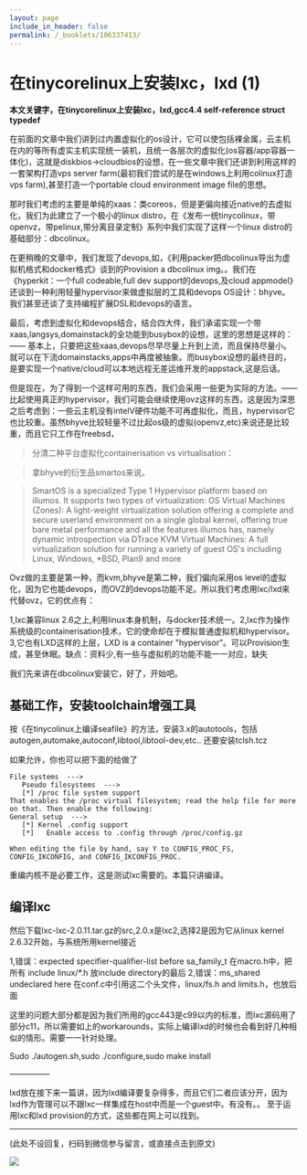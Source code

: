 ```yaml
---
layout: page
include_in_header: false
permalink: /_booklets/106337413/
---
```

在tinycorelinux上安装lxc，lxd (1)
=====

__本文关键字，在tinycorelinux上安装lxc，lxd,gcc4.4 self-reference struct typedef__

在前面的文章中我们讲到过内置虚拟化的os设计，它可以使包括裸金属，云主机在内的等所有虚实主机实现统一装机，且统一各层次的虚拟化(os容器/app容器一体化)，这就是diskbios->cloudbios的设想，在一些文章中我们还讲到利用这样的一套架构打造vps server farm(最初我们尝试的是在windows上利用colinux打造vps farm),甚至打造一个portable cloud environment image file的思想。

那时我们考虑的主要是单纯的xaas：类coreos，但是更偏向接近native的去虚拟化，我们为此建立了一个极小的linux distro，在《发布一统tinycolinux，带openvz，带pelinux,带分离目录定制》系列中我们实现了这样一个linux distro的基础部分：dbcolinux。

在更稍晚的文章中，我们发现了devops,如，《利用packer把dbcolinux导出为虚拟机格式和docker格式》谈到的Provision a dbcolinux img。。我们在《hyperkit：一个full codeable,full dev support的devops,及cloud appmodel》还谈到一种利用轻量hypervisor来做虚拟层的工具和devops OS设计：bhyve。我们甚至还谈了支持编程扩展DSL和devops的语言。

最后，考虑到虚拟化和devops结合，结合四大件，我们承诺实现一个带xaas,langsys,domainstack的全功能到busybox的设想，这里的思想是这样的：—— 基本上，只要把这些xaas,devops尽早尽量上升到上流，而且保持尽量小。就可以在下流domainstacks,apps中再度被抽象。而busybox设想的最终目的，是要实现一个native/cloud可以本地远程无差运维开发的appstack,这是后话。

但是现在，为了得到一个这样可用的东西，我们会采用一些更为实际的方法。—— 比起使用真正的hypervisor，我们可能会继续使用ovz这样的东西，这是因为深思之后考虑到：一些云主机没有intelV硬件功能不可再虚拟化，而且，hypervisor它也比较重。虽然bhyve比较轻量不过比起os级的虚拟(openvz,etc)来说还是比较重，而且它只工作在freebsd，

> 分清二种平台虚拟化containerisation vs virtualisation：

> 拿bhyve的衍生品smartos来说。

> SmartOS is a specialized Type 1 Hypervisor platform based on illumos.  It supports two types of virtualization:
> OS Virtual Machines (Zones): A light-weight virtualization solution offering a complete and secure userland environment on a single global kernel, offering true bare metal performance and all the features illumos has, namely dynamic introspection via DTrace
> KVM Virtual Machines: A full virtualization solution for running a variety of guest OS's including Linux, Windows, *BSD, Plan9 and more

Ovz做的主要是第一种，而kvm,bhyve是第二种，我们偏向采用os level的虚拟化，因为它也能devops，而OVZ的devops功能不足。所以我们考虑用lxc/lxd来代替ovz，它的优点有：

1,lxc兼容linux 2.6之上,利用linux本身机制，与docker技术统一。2,lxc作为操作系统级的containerisation技术，它的使命却在于模拟普通虚拟机和hypervisor。3,它也有LXD这样的上层，LXD is a container "hypervisor"。可以Provision生成，甚至休眠。缺点：资料少,有一些与虚拟机的功能不能一一对应，缺失

我们先来讲在dbcolinux安装它，好了，开始吧。

基础工作，安装toolchain增强工具
-----

按《在tinycolinux上编译seafile》的方法，安装3.x的autotools，包括autogen,automake,autoconf,libtool,libtool-dev,etc..
还要安装tclsh.tcz

如果允许，你也可以把下面的给做了

```
File systems  --->
   Pseudo filesystems  --->
   [*] /proc file system support
That enables the /proc virtual filesystem; read the help file for more on that. Then enable the following:
General setup  --->
   [*] Kernel .config support
   [*]   Enable access to .config through /proc/config.gz

When editing the file by hand, say Y to CONFIG_PROC_FS, CONFIG_IKCONFIG, and CONFIG_IKCONFIG_PROC.
```

重编内核不是必要工作，这是测试lxc需要的。本篇只讲编译。

编译lxc
-----

然后下载lxc-lxc-2.0.11.tar.gz的src,2.0.x是lxc2,选择2是因为它从linux kernel 2.6.32开始，与系统所用kernel接近

1,错误：expected specifier-qualifier-list before sa_family_t
在macro.h中，把所有 include linux/*.h 放include directory的最后
2,错误：ms_shared undeclared here
在conf.c中引用这二个头文件，linux/fs.h and limits.h，也放后面

这里的问题大部分都是因为我们所用的gcc443是c99以内的标准，而lxc源码用了部分c11，所以需要如上的workarounds，实际上编译lxd的时候也会看到好几种相似的情形。需要一一针对处理。

Sudo ./autogen.sh,sudo ./configure,sudo make install

—————

lxd放在接下来一篇讲，因为lxd编译要复杂得多，而且它们二者应该分开，因为lxd作为管理可以不跟lxc一样集成在host中而是一个guest中。有没有。。
至于运用lxc和lxd provision的方式，这些都在网上可以找到。


-----


(此处不设回复，扫码到微信参与留言，或直接点击到原文)

![](/p/106337413/qrcode.png)

<!-- Markdeep: -->
<meta charset="utf-8">
<link rel="stylesheet" href="../../res/aloha.css?">

<script src="../../res/markdeep.min.js" charset="utf-8"></script>





